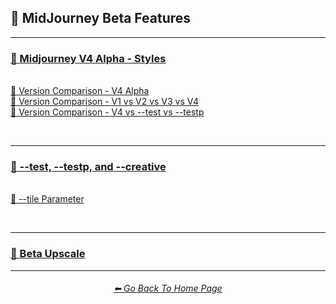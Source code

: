 <h2>🕋 MidJourney Beta Features</h2>

<hr><!--------------->

<h3><a href="https://github.com/willwulfken/MidJourney-Styles-and-Keywords-Reference-Light/blob/main/Pages/Midjourney_Beta_Features/MJ_V4_Alpha/Styles.md">🌌 Midjourney V4 Alpha - Styles</a></h3>
<br>
<a href="https://github.com/willwulfken/MidJourney-Styles-and-Keywords-Reference-Light/blob/main/Pages/Comparison_Pages/Version_Comparison/V4_Alpha/V4_Alpha.md">📇 Version Comparison - V4 Alpha</a>
<br>
<a href="https://github.com/willwulfken/MidJourney-Styles-and-Keywords-Reference-Light/blob/main/Pages/Comparison_Pages/Version_Comparison/V1_V2_V3_V4.md">📇 Version Comparison - V1 vs V2 vs V3 vs V4</a>
<br>
<a href="https://github.com/willwulfken/MidJourney-Styles-and-Keywords-Reference-Light/blob/main/Pages/Comparison_Pages/Version_Comparison/V4_test_testp.md">📇 Version Comparison - V4 vs --test vs --testp</a>

<br><hr>

<h3><a href="https://github.com/willwulfken/MidJourney-Styles-and-Keywords-Reference-Light/blob/main/Pages/Comparison_Pages/Version_Comparison/test_testp_creative.md">🧩 --test, --testp, and --creative</a></h3>
<br>
<a href="https://github.com/willwulfken/MidJourney-Styles-and-Keywords-Reference-Light/blob/main/Pages/Midjourney_Beta_Features/Tile_Parameter.md">🔲 --tile Parameter</a>

<br><hr>

<h3><a href="https://github.com/willwulfken/MidJourney-Styles-and-Keywords-Reference-Light/blob/main/Pages/Midjourney_Beta_Features/Beta_Upscale_Comparison.md">🚀 Beta Upscale</a></h3>

<hr><!--------------->
<div align="center">
<h6><a href="https://github.com/willwulfken/MidJourney-Styles-and-Keywords-Reference-Light/blob/main/README.md">⬅ Go Back To Home Page</a></h6>
</div>